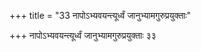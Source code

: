 +++
title = "33 नापोऽभ्यवयन्त्यूर्ध्वं जानुभ्यामगुरुप्रयुक्ताः"

+++
नापोऽभ्यवयन्त्यूर्ध्वं जानुभ्यामगुरुप्रयुक्ताः ३३